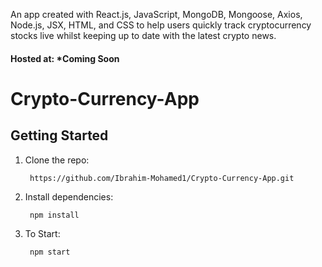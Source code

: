 An app created with React.js, JavaScript, MongoDB, Mongoose, Axios, Node.js, JSX, HTML, and CSS to help users quickly track cryptocurrency stocks live whilst keeping up to date with the latest crypto news.

#### Hosted at: *Coming Soon

# Crypto-Currency-App

## Getting Started

1. Clone the repo:  

        https://github.com/Ibrahim-Mohamed1/Crypto-Currency-App.git

2. Install dependencies:  

        npm install
        
3. To Start:

        npm start
